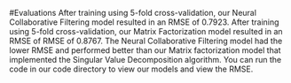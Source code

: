 #Evaluations
After training using 5-fold cross-validation, our Neural Collaborative Filtering model resulted in an RMSE of 0.7923.
After training using 5-fold cross-validation, our Matrix Factorization model resulted in an RMSE of RMSE of 0.8767.
The Neural Collaborative Filtering model had the lower RMSE and performed better than our Matrix factorization model that implemented the Singular Value Decomposition algorithm. You can run the code in our code directory to view our models and view the RMSE.

